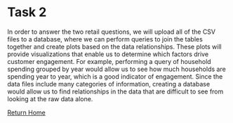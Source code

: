 # Task 2
In order to answer the two retail questions, we will upload all of the CSV files to a database, where we can perform queries to join the tables together and create plots based on the data relationships. These plots will provide visualizations that enable us to determine which factors drive customer engagement. For example, performing a query of household spending grouped by year would allow us to see how much households are spending year to year, which is a good indicator of engagement. Since the data files include many categories of information, creating a database would allow us to find relationships in the data that are difficult to see from looking at the raw data alone.

[Return Home](/)
